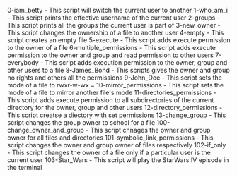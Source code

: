 0-iam_betty - This script will switch the current user to another
1-who_am_i - This script prints the effective username of the current user
2-groups - This script prints all the groups the current user is part of
3-new_owner - This script changes the ownership of a file to another user
4-empty - This script creates an empty file
5-execute - This script adds execute permission to the owner of a file
6-multiple_permissions - This script adds execute permission to the owner and group and read permission to other users
7-everybody - This script adds execution permission to the owner, group and other users to a file
8-James_Bond - This scripts gives the owner and group no rights and others all the permissions
9-John_Doe - This script sets the mode of a file to rwxr-w-wx
= 10-mirror_permissions - This script sets the mode of a file to mirror another file's mode
11-directories_permissions - This script adds execute permission to all subdirectories of the current directory for the owner, group and other users
12-directory_permissions - This script creatse a diectory with set permissions
13-change_group - This script changes the group owner to school for a file
100-change_owner_and_group - This script chnages the owner and group owner for all files and directories
101-symbolic_link_permissions - This script changes the owner and group owner of files respectively
102-if_only - This script changes the owner of a file only if a particular user is the current user
103-Star_Wars - This script will play the StarWars IV episode in the terminal
